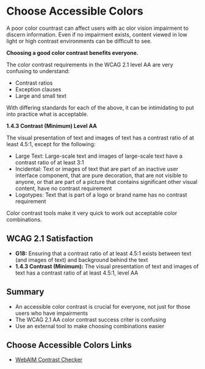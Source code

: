 # Choose Accessible Colors

A poor color countrast can affect users with ac olor vision impairment to discern information. Even if no impairment exists, content viewed in low light or high contrast environments can be difficult to see.


**Choosing a good color contrast benefits everyone.**


The color contrast requirements in the WCAG 2.1 level AA are very confusing to understand:
- Contrast ratios
- Exception clauses
- Large and small text


With differing standards for each of the above, it can be intimidating to put into practice what is acceptable.


**1.4.3 Contrast (Minimum) Level AA**

The visual presentation of text and images of text has a contrast ratio of at least 4.5:1, except for the following:
- Large Text: Large-scale text and images of large-scale text have a contrast ratio of at least 3:1
- Incidental: Text or images of text that are part of an inactive user interface component, that are pure decoration, that are not visible to anyone, or that are part of a picture that contains significant other visual content, have no contrast requirement
- Logotypes: Text that is part of a logo or brand name has no contrast requirement



Color contrast tools make it very quick to work out acceptable color combinations.


## WCAG 2.1 Satisfaction

- **G18:** Ensuring that a contrast ratio of at least 4.5:1 exists between text (and images of text) and background behind the text
- **1.4.3 Contrast (Minimum):** The visual presentation of text and images of text has a contrast ratio of at least 4.5:1, level AA


## Summary

- An accessible color contrast is crucial for everyone, not just for those users who have impairments
- The WCAG 2.1 AA color contrast success criter is confusing
- Use an external tool to make choosing combinations easier


## Choose Accessible Colors Links

- [WebAIM Contrast Checker](https://webaim.org/resources/contrastchecker/)
